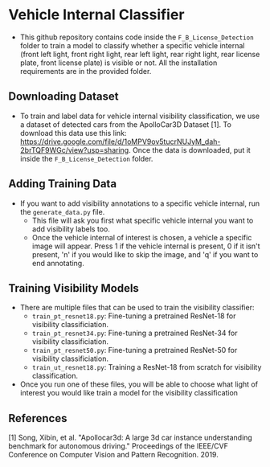 # Vehicle Internal Classifier
* This github repository contains code inside the `F_B_License_Detection` folder to train a model to classify whether a specific vehicle internal (front left light, front right light, rear left light, rear right light, rear license plate, front license plate) is visible or not. All the installation requirements are in the provided folder.

## Downloading Dataset
* To train and label data for vehicle internal visibility classification, we use a dataset of detected cars from the ApolloCar3D Dataset [1]. To download this data use this link: https://drive.google.com/file/d/1oMPV9ov5tucrNUJyM_dah-2brTQF9WGc/view?usp=sharing. Once the data is downloaded, put it inside the `F_B_License_Detection` folder. 

## Adding Training Data
* If you want to add visibility annotations to a specific vehicle internal, run the `generate_data.py` file.
  * This file will ask you first what specific vehicle internal you want to add visibility labels too.
  * Once the vehicle internal of interest is chosen, a vehicle a specific image will appear. Press 1 if the vehicle internal is present, 0 if it isn't present, 'n' if you would like to skip the image, and 'q' if you want to end annotating.

 ## Training Visibility Models
 * There are multiple files that can be used to train the visibility classifier:
   * `train_pt_resnet18.py`: Fine-tuning a pretrained ResNet-18 for visibility classificiation.
   * `train_pt_resnet34.py`: Fine-tuning a pretrained ResNet-34 for visibility classificiation.
   * `train_pt_resnet50.py`: Fine-tuning a pretrained ResNet-50 for visibility classificiation.
   * `train_ut_resnet18.py`: Training a ResNet-18 from scratch for visibility classification.
 * Once you run one of these files, you will be able to choose what light of interest you would like train a model for the visibility classification

## References
[1] Song, Xibin, et al. "Apollocar3d: A large 3d car instance understanding benchmark for autonomous driving." Proceedings of the IEEE/CVF Conference on Computer Vision and Pattern Recognition. 2019.
